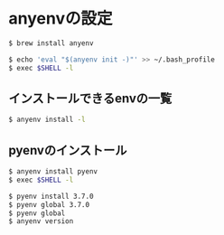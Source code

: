 # anyenvの設定

```bash
$ brew install anyenv
```

``` bash
$ echo 'eval "$(anyenv init -)"' >> ~/.bash_profile
$ exec $SHELL -l
```

## インストールできるenvの一覧

```bash
$ anyenv install -l
```

## pyenvのインストール

```bash
$ anyenv install pyenv
$ exec $SHELL -l
```

```bash
$ pyenv install 3.7.0
$ pyenv global 3.7.0
$ pyenv global
$ anyenv version
```
